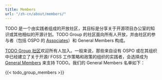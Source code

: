 ```yaml
---
title: Members
url: "/zh-cn/about/members/"
---
```


TODO 是一个由实践者组成的开放社区，其目标是分享关于开源项目办公室的知识或其他相似的开源计划。TODO Group 的社区面向所有人开放，并由社区的参与者（包括 OSPO 的 [Associates](../associates)）和 General Members 构成。

[TODO Group 社区](/community/)欢迎所有人加入。一般来说，那些来自设有 OSPO 或在其组织中已经建立了关于开源/ FOSS 工作策略和政策的组织的实践者，会选择成为 [General Members](/join/) 来支持 TODO。我们的 General Members 名单如下：

{{< todo_group_members >}}
